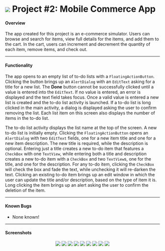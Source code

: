 # ![](https://ga-dash.s3.amazonaws.com/production/assets/logo-9f88ae6c9c3871690e33280fcf557f33.png) Project #2: Mobile Commerce App

#### Overview

The app created for this project is an e-commerce simulator. Users can browse and search for items, view full details for the items, and add them to the cart. In the cart, users can increment and decrement the quantity of each item, remove items, and check out.

---

#### Functionality

The app opens to an empty list of to-do lists with a `FloatingActionButton`. Clicking the button brings up an `AlertDialog` with an `EditText` asking for a title for a new list. The **Done** button cannot be successfully clicked until a value is entered into the `EditText`. If no value is entered, an error is displayed and the text field takes focus. Once a valid value is entered a new list is created and the to-do list activity is launched. If a to-do list is long clicked in the main activity, a dialog is displayed asking the user to confirm removing the list. Each list item on this screen also displays the number of items in the to-do list.

The to-do list activity displays the list name at the top of the screen. A new to-do list is initially empty. Clicking the `FloatingActionButton` opens an `AlertDialog` with two `EditText` fields, one for a new item title and one for a new item description. The new title is required, while the description is optional. Entering just a title creates a new to-do item that features a `CheckBox` with one `TextView`, while entering both a title and description creates a new to-do item with a `CheckBox` and two `TextView`s, one for the title, and one for the description. For any to-do item, clicking the `CheckBox` will check the box and fade the text, while unchecking it will re-darken the text. Clicking an existing to-do item brings up an edit window in which the user can update the title and/or description, based on the type of item it is. Long clicking the item brings up an alert asking the user to confirm the deletion of the item.

---

#### Known Bugs

- None known!

---

#### Screenshots

<p align="center">
  <img src="screenshots/singlePane_main.jpg” width=“250px" /> 
  <img src="screenshots/singlePane_detail.jpg” width=“250px" />
  <img src="screenshots/singlePane_cart.jpg” width=“250px" />
  <img src="screenshots/singlePane_checkout_full.jpg” width=“250px" />
  <img src="screenshots/singlePane_checkout_empty.jpg” width=“250px" />
  <img src="screenshots/dualPane_main.jpg” width=“250px" />
  <img src="screenshots/dualPane_detail.jpg” width=“250px" />
  <img src="screenshots/dualPane_cart.jpg” width=“250px" />
  <img src="screenshots/dualPane_checkout.jpg” width=“250px" />
</p>
